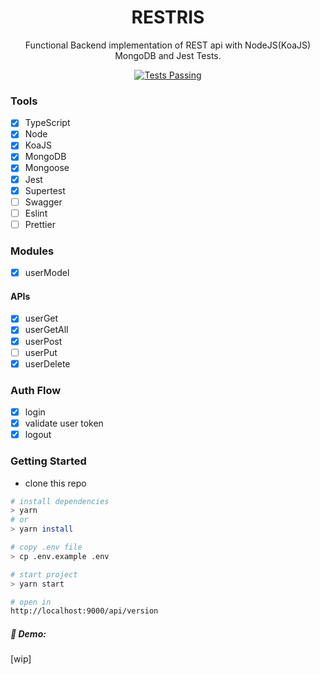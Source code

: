 <div align="center">

<h1>RESTRIS</h1>

Functional Backend implementation of REST api with NodeJS(KoaJS) MongoDB and Jest Tests.

<a href="https://github.com/biantris/restris/actions">
  <img alt="Tests Passing" src="https://github.com/biantris/restris/actions/workflows/test.yml/badge.svg" />
</a>

</div>

### Tools
- [x] TypeScript
- [x] Node
- [x] KoaJS
- [x] MongoDB
- [x] Mongoose
- [x] Jest
- [x] Supertest
- [ ] Swagger
- [ ] Eslint
- [ ] Prettier

### Modules
- [x] userModel

#### APIs
- [x] userGet
- [x] userGetAll
- [x] userPost
- [ ] userPut
- [x] userDelete

### Auth Flow
- [x] login
- [x] validate user token
- [x] logout

### Getting Started
- clone this repo
```sh
# install dependencies
> yarn
# or
> yarn install

# copy .env file
> cp .env.example .env

# start project
> yarn start

# open in
http://localhost:9000/api/version
```

##### 🔗 Demo:
[wip]
